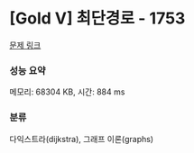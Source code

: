 # [Gold V] 최단경로 - 1753 

[문제 링크](https://www.acmicpc.net/problem/1753) 

### 성능 요약

메모리: 68304 KB, 시간: 884 ms

### 분류

다익스트라(dijkstra), 그래프 이론(graphs)

